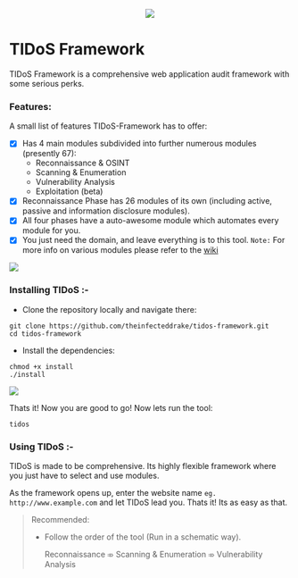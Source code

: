 <p align="middle"><img src='https://i.imgur.com/QAbaVdU.png' /></p>

# TIDoS Framework 
TIDoS Framework is a comprehensive web application audit framework with some serious perks.

### Features:

A small list of features TIDoS-Framework has to offer:

- [x] Has 4 main modules subdivided into further numerous modules (presently 67):
    - Reconnaissance & OSINT
    - Scanning & Enumeration
    - Vulnerability Analysis
    - Exploitation (beta)
- [x] Reconnaissance Phase has 26 modules of its own (including active, passive and information disclosure modules).
- [x] All four phases have a auto-awesome module which automates every module for you.
- [x] You just need the domain, and leave everything is to this tool.
  `Note:` For more info on various modules please refer to the [wiki](https://github.com/theinfecteddrake/TIDOS-Framework/wiki)

<img src='https://i.imgur.com/jBphn0h.png' />

### Installing TIDoS :-
* Clone the repository locally and navigate there:
```
git clone https://github.com/theinfecteddrake/tidos-framework.git
cd tidos-framework
```
* Install the dependencies:
```
chmod +x install
./install
```
<img src='https://i.imgur.com/B3eA0H5.png' />

Thats it! Now you are good to go! Now lets run the tool:
```
tidos
```

### Using TIDoS :-
TIDoS is made to be comprehensive. Its highly flexible framework where you just have to select and use modules. 

As the framework opens up, enter the website name `eg. http://www.example.com` and let TIDoS lead you. Thats it! Its as easy as that.

> Recommended:
> - Follow the order of the tool (Run in a schematic way).
> 
>    Reconnaissance ⤃ Scanning & Enumeration ⤃ Vulnerability Analysis




